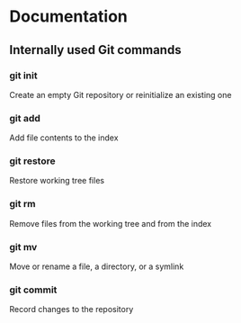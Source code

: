 # Documentation

## Internally used Git commands

### git init

Create an empty Git repository or reinitialize an existing one

### git add

Add file contents to the index

### git restore

Restore working tree files

### git rm

Remove files from the working tree and from the index

### git mv

Move or rename a file, a directory, or a symlink

### git commit

Record changes to the repository
